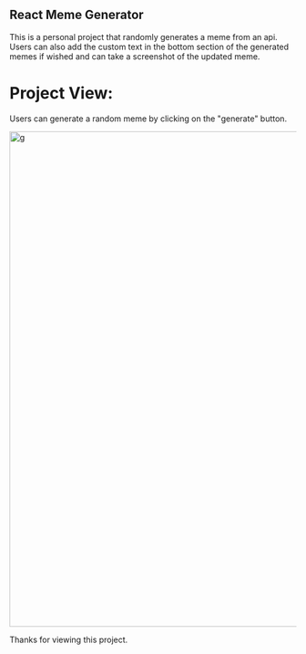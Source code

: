 ## React Meme Generator 

This is a personal project that randomly generates a meme from an api. Users can also add the custom text in the bottom section of the generated memes if wished and can take a screenshot of the updated meme. 

# Project View:

Users can generate a random meme by clicking on the "generate" button. 

<img width="869" alt="g" src="https://user-images.githubusercontent.com/107698120/228133446-b9b23dd7-5784-453f-816c-c7b9d8d3b7f4.png">

Thanks for viewing this project. 
